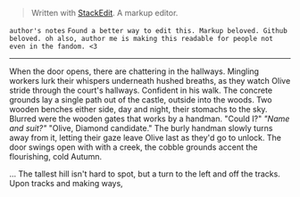 


> Written with [StackEdit](https://stackedit.io/). A markup editor.

`author's notes` 
 `Found a better way to edit this. Markup beloved. Github beloved.
 oh also, author me is making this readable for people not even in the fandom. <3`  
*** 
When the door opens, there are chattering in the hallways. 
Mingling workers lurk their whispers underneath hushed breaths, as they watch Olive stride through the court's hallways. Confident in his walk. 
The concrete grounds lay a single path out of the castle, outside into the woods. Two wooden benches either side, day and night, their stomachs to the sky. Blurred were the wooden gates that works by a handman. 
"Could I?"
*"Name and suit?"*
"Olive, Diamond candidate."
The burly handman slowly turns away from it, letting their gaze leave Olive last as they'd go to unlock. The door swings open with with a creek, the cobble grounds accent the flourishing, cold Autumn. 

... The tallest hill isn't hard to spot, but a turn to the left and off the tracks. Upon tracks and making ways, 

<!--stackedit_data:
eyJoaXN0b3J5IjpbLTgwNTc0MjIxMSwtMzQ1NTcxNzI2LDY1OT
k0OTM3OCwtMzkzNDk0NTA1LC0zMDgyOTE4NDgsLTIwNjkxMjgx
NDAsLTUzMDYzMzU2LC01NDcwNzM3NjEsLTEwODgyNzkxODcsMT
YwMzExMjQ3NiwtMTY1OTQ4NTc1NSwtMTQ3Mzg2Nzk0LDIxMjg3
OTc0NDRdfQ==
-->
